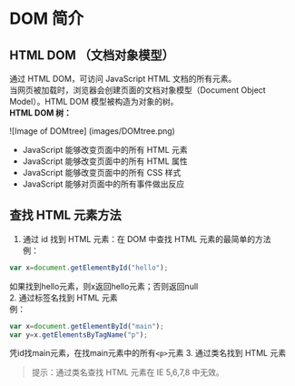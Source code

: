 # DOM 简介

## **HTML DOM （文档对象模型）**
通过 HTML DOM，可访问 JavaScript HTML 文档的所有元素。		
当网页被加载时，浏览器会创建页面的文档对象模型（Document Object Model）。HTML DOM 模型被构造为对象的树。			
**HTML DOM 树：**

![Image of DOMtree]
(images/DOMtree.png)

- JavaScript 能够改变页面中的所有 HTML 元素
- JavaScript 能够改变页面中的所有 HTML 属性
- JavaScript 能够改变页面中的所有 CSS 样式
- JavaScript 能够对页面中的所有事件做出反应

## **查找 HTML 元素方法**	
	
1. 通过 id 找到 HTML 元素：在 DOM 中查找 HTML 元素的最简单的方法		
例：		
```javascript
var x=document.getElementById("hello");
```			
如果找到hello元素，则x返回hello元素；否则返回null		
2. 通过标签名找到 HTML 元素		
例：		
```javascript
var x=document.getElementById("main");
var y=x.getElementsByTagName("p");
```		
凭id找main元素，在找main元素中的所有`<p>`元素
3. 通过类名找到 HTML 元素

> 提示：通过类名查找 HTML 元素在 IE 5,6,7,8 中无效。